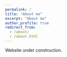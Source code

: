 ```yaml
---
permalink: /
title: "About me"
excerpt: "About me"
author_profile: true
redirect_from:
  - /about/
  - /about.html
---
```

Website under construction.
